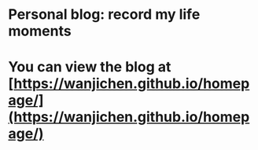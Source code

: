 # Personal blog: record my life moments
# You can view the blog at [https://wanjichen.github.io/homepage/](https://wanjichen.github.io/homepage/)
